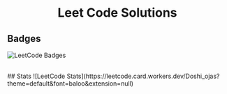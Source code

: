 <div align="center">
<h1> Leet Code Solutions </h1>
</div>

## Badges
![LeetCode Badges](https://leetcode-badge-showcase.vercel.app/api?username=Doshi_ojas)

<br/>
## Stats
![LeetCode Stats](https://leetcode.card.workers.dev/Doshi_ojas?theme=default&font=baloo&extension=null)
